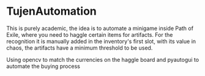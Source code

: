 # TujenAutomation

This is purely academic, the idea is to automate a minigame inside Path of Exile, where you need to haggle certain items for artifacts.
For the recognition it is manually added in the inventory's first slot, with its value in chaos, the artifacts have a minimum threshold to be used.

Using opencv to match the currencies on the haggle board and pyautogui to automate the buying process